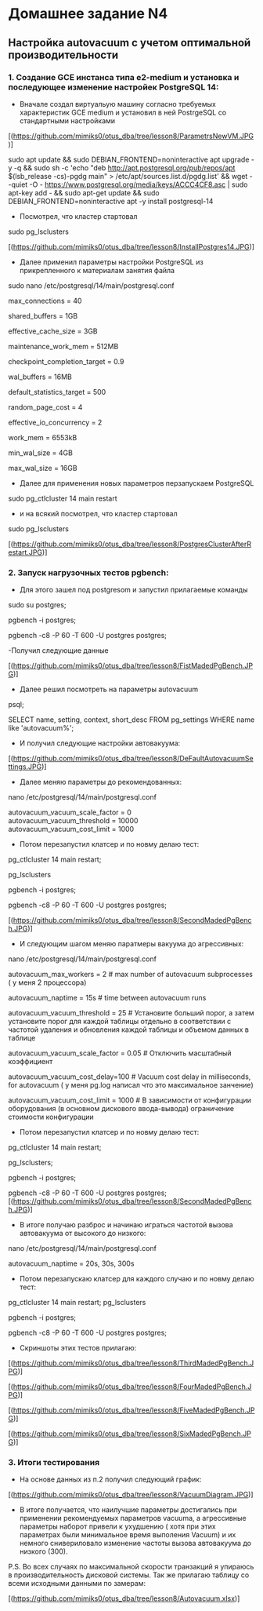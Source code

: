 # Домашнее задание N4
## Настройка autovacuum с учетом оптимальной производительности

### 1.  Создание GCE инстанса типа e2-medium и установка и поcледующее изменение настройек PostgreSQL 14:

- Вначале создал  виртуальую машину согласно требуемых характеристик GCE medium и установил в ней PostrgeSQL со стандартными настройками

[(https://github.com/mimiks0/otus_dba/tree/lesson8/ParametrsNewVM.JPG)]

sudo apt update && sudo DEBIAN_FRONTEND=noninteractive apt upgrade -y -q && sudo sh -c 'echo "deb http://apt.postgresql.org/pub/repos/apt $(lsb_release -cs)-pgdg main" > /etc/apt/sources.list.d/pgdg.list' && wget --quiet -O - https://www.postgresql.org/media/keys/ACCC4CF8.asc | sudo apt-key add - && sudo apt-get update && sudo DEBIAN_FRONTEND=noninteractive apt -y install postgresql-14

- Посмотрел, что кластер стартовал

sudo pg_lsclusters


[(https://github.com/mimiks0/otus_dba/tree/lesson8/InstallPostgres14.JPG)]


- Далее применил параметры настройки PostgreSQL из прикрепленного к материалам занятия файла

sudo nano /etc/postgresql/14/main/postgresql.conf
 
max_connections = 40 

shared_buffers = 1GB 

effective_cache_size = 3GB

maintenance_work_mem = 512MB 

checkpoint_completion_target = 0.9 

wal_buffers = 16MB 

default_statistics_target = 500

random_page_cost = 4

effective_io_concurrency = 2

work_mem = 6553kB 

min_wal_size = 4GB 

max_wal_size = 16GB


- Далее для применения новых параметров перзапускаем PostgreSQL

sudo pg_ctlcluster 14 main restart

-  и на всякий посмотрел, что кластер стартовал

sudo pg_lsclusters


[(https://github.com/mimiks0/otus_dba/tree/lesson8/PostgresClusterAfterRestart.JPG)]



### 2.  Запуск  нагрузочных тестов pgbench:

- Для этого  зашел под postgresom и запустил прилагаемые команды 

sudo su postgres;

pgbench  -i postgres;

pgbench -c8 -P 60 -T 600 -U postgres postgres;

-Получил следующие данные


[(https://github.com/mimiks0/otus_dba/tree/lesson8/FistMadedPgBench.JPG)]


- Далее решил  посмотреть на  параметры autovacuum

psql;

SELECT name, setting, context, short_desc FROM pg_settings WHERE name like 'autovacuum%';

- И получил следующие настройки автовакуума:

[(https://github.com/mimiks0/otus_dba/tree/lesson8/DeFaultAutovacuumSettings.JPG)]


 - Далее меняю  параметры до рекомендованных:
 
 nano /etc/postgresql/14/main/postgresql.conf
 
autovacuum_vacuum_scale_factor = 0   
autovacuum_vacuum_threshold = 10000   
autovacuum_vacuum_cost_limit = 1000

 
 - Потом перезапустил клатсер и по новму делаю тест:

pg_ctlcluster 14 main restart;

pg_lsclusters

pgbench  -i postgres;

pgbench -c8 -P 60 -T 600 -U postgres postgres;

 [(https://github.com/mimiks0/otus_dba/tree/lesson8/SecondMadedPgBench.JPG)]
 
 -  И следующим шагом меняю  паратмеры вакуума до агрессивных:
 
nano /etc/postgresql/14/main/postgresql.conf
 
autovacuum_max_workers = 2            # max number of autovacuum subprocesses ( у меня 2 процессора)

autovacuum_naptime = 15s              # time between autovacuum runs

autovacuum_vacuum_threshold = 25      # Установите больший порог, а затем установите порог для каждой таблицы отдельно в соответствии с частотой удаления и обновления каждой таблицы и объемом данных в таблице

autovacuum_vacuum_scale_factor = 0.05 # Отключить масштабный коэффициент

autovacuum_vacuum_cost_delay=100    #  Vacuum cost delay in milliseconds, for autovacuum ( у меня pg.log написал что это максимальное занчение)

autovacuum_vacuum_cost_limit = 1000   # В зависимости от конфигурации оборудования (в основном дискового ввода-вывода) ограничение стоимости конфигурации

 
 - Потом перезапустил клатсер и по новму делаю тест:

pg_ctlcluster 14 main restart;

pg_lsclusters;

pgbench  -i postgres;

pgbench -c8 -P 60 -T 600 -U postgres postgres;
 [(https://github.com/mimiks0/otus_dba/tree/lesson8/SecondMadedPgBench.JPG)]
 
 - В итоге получаю разброс и начинаю  играться частотой вызова автовакуума от высокого до низкого:

nano /etc/postgresql/14/main/postgresql.conf

autovacuum_naptime = 20s, 30s, 300s 
 
- Потом перезапускаю  клатсер для каждого случаю и по новму делаю тест:

pg_ctlcluster 14 main restart;
pg_lsclusters

pgbench  -i postgres;

pgbench -c8 -P 60 -T 600 -U postgres postgres;
- Скриншоты этих тестов прилагаю:

[(https://github.com/mimiks0/otus_dba/tree/lesson8/ThirdMadedPgBench.JPG)]
 
[(https://github.com/mimiks0/otus_dba/tree/lesson8/FourMadedPgBench.JPG)]

[(https://github.com/mimiks0/otus_dba/tree/lesson8/FiveMadedPgBench.JPG)]

[(https://github.com/mimiks0/otus_dba/tree/lesson8/SixMadedPgBench.JPG)]


### 3.   Итоги тестирования

- На основе данных из п.2  получил следующий график:

  
 [(https://github.com/mimiks0/otus_dba/tree/lesson8/VacuumDiagram.JPG)]


- В итоге получается, что наилучшие параметры достигались при применении рекомендуемых параметров vacuumа, а агрессивные параметры наборот привели к  ухудшению ( хотя при этих параметрах были минимальное время выполения Vacuum) и   их немного снивериловало изменение частоты вызова автовакуума до низкого (300).
 

 P.S.   Во всех случаях по максимальной скорости транзакций я упираюсь в производительность дисковой системы.
 Так же прилагаю таблицу со всеми исходными данными по замерам:
 
 [(https://github.com/mimiks0/otus_dba/tree/lesson8/Autovacuum.xlsx)]
 